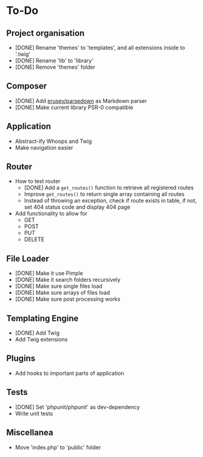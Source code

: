 To-Do
====

## Project organisation
- [DONE] Rename 'themes' to 'templates', and all extensions inside to '.twig'
- [DONE] Rename 'lib' to 'library'
- [DONE] Remove 'themes' folder

## Composer
- [DONE] Add [erusev/parsedown](https://github.com/erusev/parsedown) as Markdown parser
- [DONE] Make current library PSR-0 compatible

## Application
- Abstract-ify Whoops and Twig
- Make navigation easier

## Router
- How to test router
    - [DONE] Add a ``get_routes()`` function to retrieve all registered routes
    - Improve ``get_routes()`` to return single array containing all routes
    - Instead of throwing an exception, check if route exists in table, if not, set 404 status code and display 404 page
- Add functionality to allow for
    - GET
    - POST
    - PUT
    - DELETE

## File Loader
- [DONE] Make it use Pimple
- [DONE] Make it search folders recursively
- [DONE] Make sure single files load
- [DONE] Make sure arrays of files load
- [DONE] Make sure post processing works

## Templating Engine
- [DONE] Add Twig
- Add Twig extensions

## Plugins
- Add hooks to important parts of application

## Tests
- [DONE] Set 'phpunit/phpunit' as dev-dependency
- Write unit tests

## Miscellanea
- Move 'index.php' to 'public' folder
